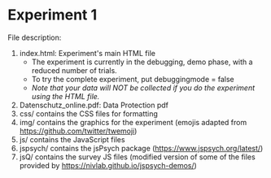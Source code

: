 # Experiment 1

File description:
1. index.html: Experiment's main HTML file
   - The experiment is currently in the debugging, demo phase, with a reduced number of trials.
   - To try the complete experiment, put debuggingmode = false
   - _Note that your data will NOT be collected if you do the experiment using the HTML file._
3. Datenschutz_online.pdf: Data Protection pdf
4. css/ contains the CSS files for formatting
5. img/ contains the graphics for the experiment (emojis adapted from https://github.com/twitter/twemoji)
4. js/ contains the JavaScript files
5. jspsych/ contains the jsPsych package (https://www.jspsych.org/latest/)
6. jsQ/ contains the survey JS files 
    (modified version of some of the files provided by 
        https://nivlab.github.io/jspsych-demos/)
